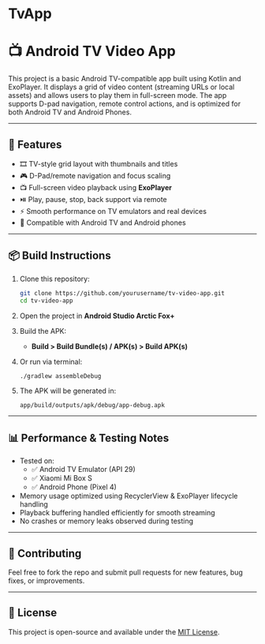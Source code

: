 # TvApp
# 📺 Android TV Video App

This project is a basic Android TV-compatible app built using Kotlin and ExoPlayer. It displays a grid of video content (streaming URLs or local assets) and allows users to play them in full-screen mode. The app supports D-pad navigation, remote control actions, and is optimized for both Android TV and Android Phones.

---

## 🚀 Features

- 🎞️ TV-style grid layout with thumbnails and titles
- 🎮 D-Pad/remote navigation and focus scaling
- 📺 Full-screen video playback using **ExoPlayer**
- ⏯️ Play, pause, stop, back support via remote
- ⚡ Smooth performance on TV emulators and real devices
- 📱 Compatible with Android TV and Android phones

---

## 📦 Build Instructions

1. Clone this repository:
   ```bash
   git clone https://github.com/yourusername/tv-video-app.git
   cd tv-video-app
   ```

2. Open the project in **Android Studio Arctic Fox+**

3. Build the APK:
   - **Build > Build Bundle(s) / APK(s) > Build APK(s)**

4. Or run via terminal:
   ```bash
   ./gradlew assembleDebug
   ```

5. The APK will be generated in:
   ```
   app/build/outputs/apk/debug/app-debug.apk
   ```

---

## 📊 Performance & Testing Notes

- Tested on:
  - ✅ Android TV Emulator (API 29)
  - ✅ Xiaomi Mi Box S
  - ✅ Android Phone (Pixel 4)
- Memory usage optimized using RecyclerView & ExoPlayer lifecycle handling
- Playback buffering handled efficiently for smooth streaming
- No crashes or memory leaks observed during testing

---

## 🤝 Contributing
Feel free to fork the repo and submit pull requests for new features, bug fixes, or improvements.

---

## 📜 License
This project is open-source and available under the [MIT License](LICENSE).

